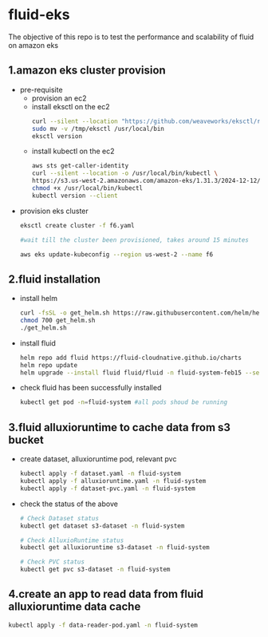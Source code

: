 # fluid-eks
The objective of this repo is to test the performance and scalability of fluid on amazon eks

## 1.amazon eks cluster provision

- pre-requisite
  - provision an ec2
  - install eksctl on the ec2
    ```sh
    curl --silent --location "https://github.com/weaveworks/eksctl/releases/latest/download/eksctl_$(uname -s)_amd64.tar.gz" | tar xz -C /tmp
    sudo mv -v /tmp/eksctl /usr/local/bin
    eksctl version
    ```
  - install kubectl on the ec2
    ```sh
    aws sts get-caller-identity
    curl --silent --location -o /usr/local/bin/kubectl \
    https://s3.us-west-2.amazonaws.com/amazon-eks/1.31.3/2024-12-12/bin/linux/amd64/kubectl
    chmod +x /usr/local/bin/kubectl
    kubectl version --client
    ```
- provision eks cluster
  ```sh
  eksctl create cluster -f f6.yaml

  #wait till the cluster been provisioned, takes around 15 minutes

  aws eks update-kubeconfig --region us-west-2 --name f6
  ```

## 2.fluid installation

-  install helm
   ```sh
   curl -fsSL -o get_helm.sh https://raw.githubusercontent.com/helm/helm/main/scripts/get-helm-3
   chmod 700 get_helm.sh
   ./get_helm.sh
   ```
-  install fluid
   ```sh
   helm repo add fluid https://fluid-cloudnative.github.io/charts
   helm repo update
   helm upgrade --install fluid fluid/fluid -n fluid-system-feb15 --set csi.kubelet.kubeConfigFile="/var/lib/kubelet/kubeconfig" --set csi.kubelet.certDir="/etc/kubernetes/pki"
   ```

- check fluid has been successfully installed
  ```sh
  kubectl get pod -n=fluid-system #all pods shoud be running
  ```
## 3.fluid alluxioruntime to cache data from s3 bucket

- create dataset, alluxioruntime pod, relevant pvc 
  ```sh
  kubectl apply -f dataset.yaml -n fluid-system
  kubectl apply -f alluxioruntime.yaml -n fluid-system
  kubectl apply -f dataset-pvc.yaml -n fluid-system
  ```
- check the status of the above
  ```sh
  # Check Dataset status
  kubectl get dataset s3-dataset -n fluid-system
  
  # Check AlluxioRuntime status
  kubectl get alluxioruntime s3-dataset -n fluid-system
  
  # Check PVC status
  kubectl get pvc s3-dataset -n fluid-system
  ```

## 4.create an app to read data from fluid alluxioruntime data cache
```sh
kubectl apply -f data-reader-pod.yaml -n fluid-system
```

